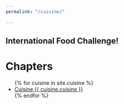 ```yaml
---
permalink: "/cuisine/"

---
```

## International Food Challenge!

<h1>Chapters</h1>

<ul class="posts">
{% for cuisine in site.cuisine %}
  <li>
    <a class="post-link" href="{{ cuisine.url | prepend: site.baseurl }}">Cuisine {{ cuisine.cuisine }}</a>
  </li>
{% endfor %}
</ul>

